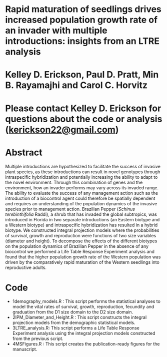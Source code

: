 # Rapid maturation of seedlings drives increased population growth rate of an invader with multiple introductions: insights from an LTRE analysis

# Kelley D. Erickson, Paul D. Pratt, Min B. Rayamajhi and Carol C. Horvitz

# Please contact Kelley D. Erickson for questions about the code or analysis (kerickson22@gmail.com)

# Abstract 

Multiple introductions are hypothesized to facilitate the success of invasive plant species, as these introductions can result in novel genotypes through intraspecific hybridization and potentially increasing the ability to adapt to the novel environment. Through this combination of genes and the environment, how an invader performs may vary across its invaded range. The ability to evaluate the success of any management action such as the introduction of a biocontrol agent could therefore be spatially dependent and requires an understanding of the population dynamics of the invasive species prior to management action. Brazilian Pepper (*Schinus terebinthifolia* Raddi), a shrub that has invaded the global subtropics, was introduced in Florida in two separate introductions (an Eastern biotype and a Western biotype) and intraspecific hybridization has resulted in a hybrid biotype. We constructed integral projection models where the probabilities of survival, growth and reproduction were functions of two size variables (diameter and height). To decompose the effects of the different biotypes on the population dynamics of Brazilian Pepper in the absence of any biocontrol we performed a Life Table Response Experiment analysis and found that the higher population growth rate of the Western population was driven by the comparatively rapid maturation of the Western seedlings into reproductive adults. 

# Code 
* 1demography_models.R : This script performs the statistical analyses to model the vital rates of survival, growth, reproduction, fecundity and graduation from the D1 size domain to the D2 size domain. 
* 2IPM_Diameter_and_Height.R : This script constructs the integral projection models from the demographic statistical models. 
* 3LTRE_analysis.R: This script performs a Life Table Response Experiment analysis using the integral projection models constructed from the previous script. 
* 4MSFigures.R : This script creates the publication-ready figures for the manuscript. 
